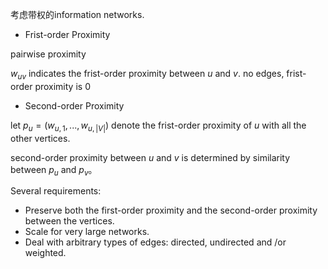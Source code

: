 考虑带权的information networks.

* Frist-order Proximity

pairwise proximity

$w_{uv}$ indicates the frist-order proximity between $u$ and $v$. no edges, frist-order proximity is 0

* Second-order Proximity

let $p_u=(w_{u,1},...,w_{u,|V|})$ denote the frist-order proximity of $u$ with all the other vertices.

second-order proximity between $u$ and $v$ is determined by similarity between $p_u$ and $p_v$。

Several requirements:

* Preserve both the first-order proximity and the second-order proximity between the vertices.
* Scale for very large networks.
* Deal with arbitrary types of edges: directed, undirected and /or weighted.



